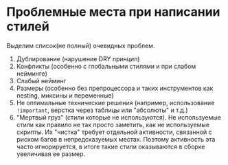 <h1>Проблемные места при написании стилей</h1>

<p>
Выделим список(не полный) очевидных проблем.
</p>

<ol>
<li>
Дублирование (нарушение DRY принцип)
</li>
<li>
Конфликты (особенно с глобальными стилями и при слабом нейминге)
</li>
<li>
Слабый нейминг
</li>
<li>
Размеры (особенно без препроцессора и таких инструментов как nesting, миксины и переменные)
</li>
<li>
Не оптимальные технические решения (например, использование <code>!important</code>, верстка через таблицы или "абсолюты" и т.д.)
</li>
<li>
"Мертвый груз" (стили которые не используются). Не используемые стили как правило не так просто заметить, как не используемые скрипты. Их "чистка" требует отдельной активности, связанной с риском багов в непредсказуемых местах. Поэтому активность эта часто игнорируется, в итоге такие стили оказываются в сборке увеличивая ее размер.
</li>
</ol>
